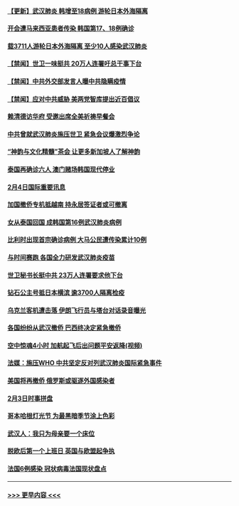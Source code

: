 #### [【更新】武汉肺炎 韩增至18病例 游轮日本外海隔离](../pages/prog202/a102758911.md?t=02051411) 
#### [开会遭马来西亚患者传染 韩国第17、18例确诊](../pages/prog202/a102769600.md?t=02051411) 
#### [载3711人游轮日本外海隔离 至少10人感染武汉肺炎](../pages/prog202/a102769538.md?t=02051411) 
#### [【禁闻】世卫一味挺共 20万人连署吁总干事下台](../pages/prog202/a102769445.md?t=02051411) 
#### [【禁闻】中共外交部发言人曝中共隐瞒疫情](../pages/prog202/a102769400.md?t=02051411) 
#### [【禁闻】应对中共威胁 美两党智库提出近百倡议](../pages/prog202/a102769357.md?t=02051411) 
#### [赖清德访华府  受邀出席全美祈祷早餐会](../pages/prog202/a102769350.md?t=02051411) 
#### [中共曾就武汉肺炎施压世卫 紧急会议爆激烈争论](../pages/prog202/a102769312.md?t=02051411) 
#### [“神韵与文化精髓”茶会 让更多新加坡人了解神韵](../pages/prog202/a102769286.md?t=02051411) 
#### [泰国再确诊六人 澳门赌场韩国现代停业](../pages/prog202/a102769239.md?t=02051411) 
#### [2月4日国际重要讯息](../pages/prog202/a102768884.md?t=02051411) 
#### [加国撤侨专机抵越南 持永居签证者或可撤离](../pages/prog202/a102768877.md?t=02051411) 
#### [女从泰国回国 成韩国第16例武汉肺炎病例](../pages/prog202/a102768669.md?t=02051411) 
#### [比利时出现首宗确诊病例 大马公民遭传染累计10例](../pages/prog202/a102768824.md?t=02051411) 
#### [与时间赛跑 各国全力研发武汉肺炎疫苗](../pages/prog202/a102768738.md?t=02051411) 
#### [世卫秘书长挺中共 23万人连署要求他下台](../pages/prog202/a102768717.md?t=02051411) 
#### [钻石公主号抵日本横滨 逾3700人隔离检疫](../pages/prog202/a102768714.md?t=02051411) 
#### [乌克兰客机遭击落 伊朗飞行员与塔台对话录音曝光](../pages/prog202/a102768645.md?t=02051411) 
#### [各国纷纷从武汉撤侨 巴西终决定紧急撤侨](../pages/prog202/a102768630.md?t=02051411) 
#### [空中惊魂4小时 加航起飞后出问题平安返降(视频)](../pages/prog202/a102768601.md?t=02051411) 
#### [法媒：施压WHO 中共坚定反对列武汉肺炎国际紧急事件](../pages/prog202/a102768584.md?t=02051411) 
#### [美国将再撤侨 俄罗斯或驱逐外国感染者](../pages/prog202/a102768247.md?t=02051411) 
#### [2月3日时事拼盘](../pages/prog202/a102768402.md?t=02051411) 
#### [哥本哈根灯光节 为最黑暗季节涂上色彩](../pages/prog202/a102768369.md?t=02051411) 
#### [武汉人：我只为母亲要一个床位](../pages/prog202/a102768250.md?t=02051411) 
#### [脱欧后第一个上班日 英国与欧盟起争执](../pages/prog202/a102768252.md?t=02051411) 
#### [法国6例感染 冠状病毒法国现状盘点](../pages/prog202/a102768157.md?t=02051411) 

----
#### [ >>> 更早内容 <<< ](../indexes/prog202-earlier.md)
